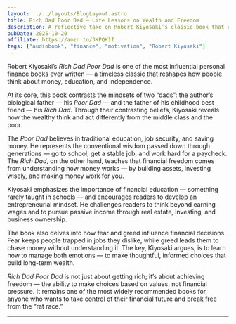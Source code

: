 ```yaml
---
layout: ../../layouts/BlogLayout.astro
title: Rich Dad Poor Dad — Life Lessons on Wealth and Freedom
description: A reflective take on Robert Kiyosaki’s classic book that challenges how we think about money, work, and personal growth.
pubDate: 2025-10-20
affiliate: https://amzn.to/3KPQK1I
tags: ["audiobook", "finance", "motivation", "Robert Kiyosaki"]
---
```


Robert Kiyosaki’s *Rich Dad Poor Dad* is one of the most influential personal finance books ever written — a timeless classic that reshapes how people think about money, education, and independence.  

At its core, this book contrasts the mindsets of two “dads”: the author’s biological father — his *Poor Dad* — and the father of his childhood best friend — his *Rich Dad*. Through their contrasting beliefs, Kiyosaki reveals how the wealthy think and act differently from the middle class and the poor.  

The *Poor Dad* believes in traditional education, job security, and saving money. He represents the conventional wisdom passed down through generations — go to school, get a stable job, and work hard for a paycheck. The *Rich Dad*, on the other hand, teaches that financial freedom comes from understanding how money works — by building assets, investing wisely, and making money work for you.  

Kiyosaki emphasizes the importance of financial education — something rarely taught in schools — and encourages readers to develop an entrepreneurial mindset. He challenges readers to think beyond earning wages and to pursue passive income through real estate, investing, and business ownership.  

The book also delves into how fear and greed influence financial decisions. Fear keeps people trapped in jobs they dislike, while greed leads them to chase money without understanding it. The key, Kiyosaki argues, is to learn how to manage both emotions — to make thoughtful, informed choices that build long-term wealth.  

*Rich Dad Poor Dad* is not just about getting rich; it’s about achieving freedom — the ability to make choices based on values, not financial pressure. It remains one of the most widely recommended books for anyone who wants to take control of their financial future and break free from the “rat race.”

---
